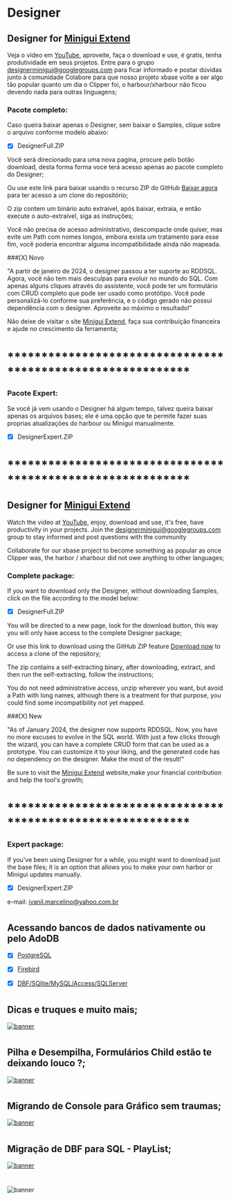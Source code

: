 # Designer

## Designer for [Minigui Extend](https://www.hmgextended.com/)

Veja o vídeo em [YouTube](https://www.youtube.com/watch?v=1GPAUNJtgIA&t=25s), aproveite, faça o download e use, é gratis, tenha produtividade em seus projetos.
Entre para o grupo [designerminigui@googlegroups.com](https://groups.google.com/g/designerminigui?pli=1) para ficar informado e postar dúvidas junto à comunidade
Colabore para que nosso projeto xbase volte a ser algo tão popular quanto um dia o Clipper foi, o harbour/xharbour não ficou devendo nada para outras linguagens;

### Pacote completo:

Caso queira baixar apenas o Designer, sem baixar o Samples, clique sobre o arquivo conforme modelo abaixo:

- [X] DesignerFull.ZIP

Você será direcionado para uma nova pagina, procure pelo botão download, desta forma forma voce terá acesso apenas ao pacote completo do Designer;

Ou use este link para baixar usando o recurso ZIP do GitHub [Baixar agora](https://github.com/ivanilmarcelino/designer/archive/master.zip) para ter acesso a um clone do repositório;

O zip contem um binário auto extraível, após baixar, extraia, e então execute o auto-extraível, siga as instruções;

Você não precisa de acesso administrativo, descompacte onde quiser, mas evite um Path com nomes longos, embora exista um tratamento para esse fim, você poderia encontrar alguma incompatibilidade ainda não mapeada.

###[X] Novo

"A partir de janeiro de 2024, o designer passou a ter suporte ao RDDSQL. Agora, você não tem mais desculpas para evoluir no mundo do SQL. Com apenas alguns cliques através do assistente, você pode ter um formulário com CRUD completo que pode ser usado como protótipo. Você pode personalizá-lo conforme sua preferência, e o código gerado não possui dependência com o designer. Aproveite ao máximo o resultado!"


Não deixe de visitar o site [Minigui Extend](https://www.hmgextended.com/), faça sua contribuição financeira e ajude no crescimento da ferramenta;

# ***********************************************************
### Pacote Expert:
Se você já vem usando o Designer há algum tempo, talvez queira baixar apenas os arquivos bases; ele é uma opção que te permite fazer suas proprias atualizações do harbour ou Minigui manualmente.
- [X] DesignerExpert.ZIP
# ***********************************************************

## Designer for [Minigui Extend](https://www.hmgextended.com/)

Watch the video at [YouTube](https://www.youtube.com/watch?v=1GPAUNJtgIA&t=25s), enjoy, download and use, it's free, have productivity in your projects.
Join the [designerminigui@googlegroups.com](https://groups.google.com/g/designerminigui?pli=1) group to stay informed and post questions with the community

Collaborate for our xbase project to become something as popular as once Clipper was, the harbor / xharbour did not owe anything to other languages;

### Complete package:

If you want to download only the Designer, without downloading Samples, click on the file according to the model below:

- [X] DesignerFull.ZIP

You will be directed to a new page, look for the download button, this way you will only have access to the complete Designer package;

Or use this link to download using the GitHub ZIP feature [Download now](https://github.com/ivanilmarcelino/designer/archive/master.zip) to access a clone of the repository;

The zip contains a self-extracting binary, after downloading, extract, and then run the self-extracting, follow the instructions;


You do not need administrative access, unzip wherever you want, but avoid a Path with long names, although there is a treatment for that purpose, you could find some incompatibility not yet mapped.


###[X] New

"As of January 2024, the designer now supports RDDSQL. Now, you have no more excuses to evolve in the SQL world. With just a few clicks through the wizard, you can have a complete CRUD form that can be used as a prototype. You can customize it to your liking, and the generated code has no dependency on the designer. Make the most of the result!"

Be sure to visit the [Minigui Extend](https://www.hmgextended.com/) website,make your financial contribution and help the tool's growth;

# ***********************************************************
### Expert package:
If you've been using Designer for a while, you might want to download just the base files; it is an option that allows you to make your own harbor or Minigui updates manually.
- [X] DesignerExpert.ZIP

e-mail: ivanil.marcelino@yahoo.com.br

#
## Acessando bancos de dados nativamente ou pelo AdoDB
- [X] [PostgreSQL](https://youtu.be/OZU4y8LVIaY)
- [X] [Firebird](https://youtu.be/jklB76B65Ds)
- [X] [DBF/SQlite/MySQL/Access/SQLServer](https://youtu.be/Q_1T-krg5kc)


#
## Dicas e truques e muito mais;
[![banner](https://github.com/ivanilmarcelino/designer/blob/master/Image/dicasetruques.jpg)](https://www.youtube.com/playlist?list=PLK0WK4h0-ohQAFMtcMgKgLI9ZFvLtzaJH)

#
## Pilha e Desempilha, Formulários Child estão te deixando louco ?;
[![banner](https://github.com/ivanilmarcelino/designer/blob/master/Image/pilha.png)](https://www.youtube.com/watch?v=oSkQ4wDyW2g)

#
## Migrando de Console para Gráfico sem traumas;
[![banner](https://github.com/ivanilmarcelino/designer/blob/master/Image/telaPreta.jpg)](https://www.youtube.com/watch?v=9r-ysSF67us)
#

#
## Migração de DBF para SQL - PlayList;
[![banner](https://github.com/ivanilmarcelino/designer/blob/master/Image/YouTube.jpg)](https://www.youtube.com/playlist?list=PLK0WK4h0-ohQ8FrMVVRhHa-QAeT0HFHs1)
#

![banner](https://repository-images.githubusercontent.com/236748085/32939000-4280-11ea-963c-07b0dbc66c94)
#

